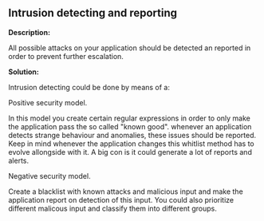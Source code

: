 
Intrusion detecting and reporting
-------

**Description:**

All possible attacks on your application should be detected an reported in order to prevent further escalation.


**Solution:**

Intrusion detecting could be done by means of a: 

Positive security model.

In this model you create certain regular expressions in order to only make the application pass the so called &#34;known good&#34;. whenever an application detects strange behaviour and anomalies, these issues should be reported. Keep in mind whenever the application changes this whitlist method has to evolve allongside with it. A big con is it could generate a lot of reports and alerts.

Negative security model.

Create a blacklist with known attacks and malicious input and make the application report on detection of this input. You could also prioritize different malicous input and classify them into different groups.

	